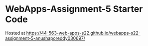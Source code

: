 # WebApps-Assignment-5 Starter Code

Hosted at https://44-563-web-apps-s22.github.io/webapps-s22-assignment-5-anushaporeddy030697/


